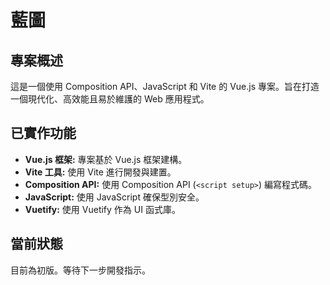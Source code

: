# 藍圖

## 專案概述

這是一個使用 Composition API、JavaScript 和 Vite 的 Vue.js 專案。旨在打造一個現代化、高效能且易於維護的 Web 應用程式。

## 已實作功能

* **Vue.js 框架:** 專案基於 Vue.js 框架建構。
* **Vite 工具:** 使用 Vite 進行開發與建置。
* **Composition API:** 使用 Composition API (`<script setup>`) 編寫程式碼。
* **JavaScript:** 使用 JavaScript 確保型別安全。
* **Vuetify:** 使用 Vuetify 作為 UI 函式庫。

## 當前狀態

目前為初版。等待下一步開發指示。